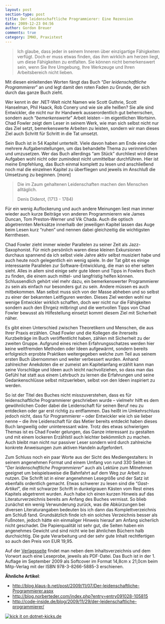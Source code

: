 ```yaml
---
layout: post
section-type: post
title: Der leidenschaftliche Programmierer: Eine Rezension
date: 2009-12-23 04:56
author: Gordon Breuer
comments: true
category: IMHO, Praxistest
---
```

<blockquote>
<p>Ich glaube, dass jeder in seinem Inneren &uuml;ber einzigartige F&auml;higkeiten verf&uuml;gt. Doch er muss etwas finden, das ihm wirklich am herzen liegt, um diese F&auml;higkeiten zu entfalten. Sie k&ouml;nnen nicht bemerkenswert sein, wenn Sie Ihre Umgebung, Ihre Werkzeuge und Ihren Arbeitsbereich nicht lieben.</p>
</blockquote>
<p>Mit diesen einleitenden Worten f&auml;ngt das Buch &ldquo;<em>Der leidenschaftliche Programmierer</em>&rdquo; an und legt damit den roten Faden zu Grunde, der sich durch das ganze Buch zieht.</p>
<p>Wer kennt in der .NET-Welt nicht Namen wie Scott Guthrie, Scott Hanselman, Phil Haack, Rob Conery und wie sie alle hei&szlig;en? Sie alle sind Entwickler, die nicht nur ihr Handwerk ausserordentlich gut beherrschen, sondern auch &ldquo;<em>bemerkenswerte</em>&rdquo; Arbeit leisten &ndash; im eigentlichen Wortsinn. Chad Fowler zeigt dem Leser in seinem Werk, wie man sich selbst nicht nur das Ziel setzt, bemerkenswerte Arbeiten zu leisten, sondern wir man dieses Ziel auch Schritt f&uuml;r Schritt in die Tat umsetzt.</p>
<p>Sein Buch ist in 54 Kapitel unterteilt. Viele davon haben am Ende eine oder mehrere Aufgabenstellungen, um das behandelte Thema zu verinnerlichen und umzusetzen. Wer das Buch allerdings &ldquo;am St&uuml;ck&rdquo; durchliest wird diese Aufgaben wohl nicht oder zumindest nicht unmittelbar durchf&uuml;hren. Hier ist meine Empfehlung, das Buch einmal komplett zu lesen und anschlie&szlig;end noch mal die einzelnen Kapitel zu &uuml;berfliegen und jeweils im Anschlu&szlig; die Umsetzung zu beginnen. [more]</p>
<blockquote>
<p>Die im Zaum gehaltenen Leidenschaften machen den Menschen allt&auml;glich.</p>
<p>Denis Diderot, (1713 - 1784)</p>
</blockquote>
<p>F&uuml;r ein wenig Auflockerung und auch andere Meinungen liest man immer wieder auch kurze Beitr&auml;ge von anderen Programmierern wie James Duncan, Tom Preston-Werner und Vik Chada. Auch die optisch abgetrennten Merks&auml;tze innerhalb der jeweiligen Kapitel lassen das Auge beim Lesen kurz &ldquo;ruhen&rdquo; und nennen dabei gleichzeitig die wichtigsten Kernthesen.</p>
<p>Chad Fowler zieht immer wieder Parallelen zu seiner Zeit als Jazz-Saxophonist. F&uuml;r mich pers&ouml;nlich waren diese kleinen Exkursionen durchaus spannend da ich selbst viele Jahre aktiv selbst musiziert habe und auch heute noch gelegentlich ein wenig spiele. In der Tat gibt es einige interessante Parallelen zur Software-Entwicklung, die man so eher selten sieht. Alles in allem sind einige sehr gute Ideen und Tipps in Fowlers Buch zu finden, die einem auch mittel- und langfristig helfen k&ouml;nnen. Schlussendlich geh&ouml;rt viel mehr dazu, ein bemerkenswerter Programmierer zu sein als einfach nur besonders gut zu sein. Andere m&uuml;ssen es auch mitbekommen. Man selbst muss sich von der Masse abheben und so selbst zu einer der bekannten Leitfiguren werden. Dieses Ziel werden wohl nur wenige Entwickler wirklich schaffen, doch wer nicht nur die F&auml;higkeiten sondern auch den Ehrgeiz mitbringt und die wertvollen Tipps von Chad Fowler bewusst als Hilfestellung einsetzt kommt diesem Ziel mit Sicherheit n&auml;her.</p>
<p>Es gibt einen Unterschied zwischen Theoretikern und Menschen, die aus Ihrer Praxis erz&auml;hlen. Chad Fowler und die Kollegen die ihrerseits Kurzbeitr&auml;ge im Buch ver&ouml;ffentlicht haben, z&auml;hlen mit Sicherheit zu der zweiten Gruppe. Aufgrund eines reichen Erfahrungsschatzes werden hier keine weltfremden Methoden oder Ideen aufgew&auml;rmt, sondern bereits erfolgreich erprobte Praktiken weitergegeben welche zum Teil aus seinem ersten Buch &uuml;bernommen und weiter verbessert wurden. Anhand zahlreicher Anekdoten die er zumeist am Kapitelanfang erz&auml;hlt kann man seine Vorschl&auml;ge und Ideen auch leicht nachvollziehen, so dass man das Gef&uuml;hl hat statt aus einem Lehrbuch zu lernen die Erfahrungen und seine Gedankenschl&uuml;sse selbst mitzuerleben, selbst von den Ideen inspiriert zu werden.</p>
<p>So ist der Titel des Buches nicht misszuverstehen, dass es f&uuml;r leidenschaftliche Programmierer geschrieben wurde &ndash; vielmehr hilft es dem gew&ouml;hnlichen Coder dabei die Leidenschaft f&uuml;r seinen Beruf neu zu entdecken oder gar erst richtig zu entflammen. Das hei&szlig;t im Umkehrschluss jedoch nicht, dass f&uuml;r Programmierer &ndash; oder Entwickler wie ich sie lieber nenne &ndash; die ihre Leidenschaft f&uuml;r das Metier bereits entdeckt haben dieses Buch langweilig oder uninteressant w&auml;re. Trotz des etwas schwierigen Themas ist es Chad Fowler gelungen, das Ganze interessant zu gestalten und mit einem lockeren Erz&auml;hlstil auch leichter bek&ouml;mmlich zu machen. Auch bleibt man nicht nur passiver Leser sondern wird durch zahlreiche konkrete Anweisungen zum aktiven Handeln aufgefordert.</p>
<p>Zum Schluss noch ein paar Worte aus der Sicht des Mediengestalters: In seinem angenehmen Format und einem Umfang von rund 330 Seiten ist &ldquo;<em>Der leidenschaftliche Programmierer</em>&rdquo; auch als Lekt&uuml;re zum Mitnehmen geeignet um beispielsweise die Bahnfahrt auf dem Weg zur Arbeit zu nutzen. Die Schrift ist in einer angenehmen Lesegr&ouml;&szlig;e und der Satz ist ebenfalls ordentlich gemacht. Etwas schwerer zu lesen sind die &ldquo;<em>Gast-Artikel</em>&rdquo;, die mit schwarzer Schrift in dunkelgrauen K&auml;sten vom Rest eines Kapitels abgetrennt wurden. Auch habe ich einen kurzen Hinweis auf das Literaturverzeichnis bereits am Anfang des Buches vermisst. So blieb zun&auml;chst ein wenig Verwunderung zur&uuml;ck, was die Abk&uuml;rzungen bei diversen Literaturangaben bedeuten bis ich dann das Komplettverzeichnis am Schlu&szlig; fand. Grunds&auml;tzlich finde ich ein solches Verzeichnis besser als Fu&szlig;noten, jedoch h&auml;tte ein einmaliger Hinweis hierauf am Anfang sicherlich nicht geschadet. Die Papierqualit&auml;t ist sehr gut, die Seiten haben ein angenehmes Gewicht und sind nicht wie bei &auml;hnlichen B&uuml;chern halb durchsichtig. Die gute Verarbeitung und der sehr gute Inhalt rechtfertigen so auch den Preis von EUR 19,95.</p>
<p>Auf der <a href="http://www.it-fachportal.de/5885" target="_blank">Verlagsseite</a> findet man neben dem Inhaltsverzeichnis und dem Vorwort auch eine Leseprobe, jeweils als PDF-Datei. Das Buch ist in der 1. Auflage im September 2009 als Softcover im Format 14,8cm x 21,0cm beim Mitp-Verlag mit der ISBN 978-3-8266-5885-3 erschienen.</p>
<p><strong>&Auml;hnliche Artikel</strong>:</p>
<ul>
<li><a title="http://blog.klaus-b.net/post/2009/11/07/Der-leidenschaftliche-Programmierer.aspx" href="http://blog.klaus-b.net/post/2009/11/07/Der-leidenschaftliche-Programmierer.aspx">http://blog.klaus-b.net/post/2009/11/07/Der-leidenschaftliche-Programmierer.aspx</a> </li>
<li><a title="http://blog.norberteder.com/index.php?entry=entry091028-105815" href="http://blog.norberteder.com/index.php?entry=entry091028-105815">http://blog.norberteder.com/index.php?entry=entry091028-105815</a> </li>
<li><a title="http://code-inside.de/blog/2009/11/29/der-leidenschaftliche-programmierer/" href="http://code-inside.de/blog/2009/11/29/der-leidenschaftliche-programmierer/">http://code-inside.de/blog/2009/11/29/der-leidenschaftliche-programmierer/</a> </li>
</ul>
<div><a href="http://dotnet-kicks.de/kick/?url=http%3a%2f%2fgordon-breuer.de%2fpost%2f2009%2f12%2f22%2fDer-leidenschaftliche-Programmierer-Eine-Rezension.aspx"><img src="http://dotnet-kicks.de/Services/Images/KickItImageGenerator.ashx?url=http%3a%2f%2fgordon-breuer.de%2fpost%2f2009%2f12%2f22%2fDer-leidenschaftliche-Programmierer-Eine-Rezension.aspx" border="0" alt="kick it on dotnet-kicks.de" /></a></div>
